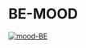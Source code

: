 # BE-MOOD
[![mood-BE](https://github.com/MOOD-classic/BE-MOOD/actions/workflows/node.js.yml/badge.svg)](https://github.com/MOOD-classic/BE-MOOD/actions/workflows/node.js.yml)
